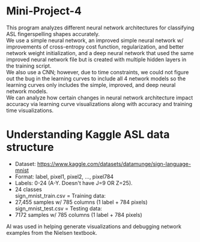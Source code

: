 # Mini-Project-4
This program analyzes different neural network architectures for classifying ASL fingerspelling shapes accurately. <br>
We use a simple neural network, an improved simple neural network w/ improvements of cross-entropy cost function, regularization, and better network weight initialization, and a deep neural network that used the same improved neural network file but is created with multiple hidden layers in the training script. <br>
We also use a CNN; however, due to time constraints, we could not figure out the bug in the learning curves to include all 4 network models so the learning curves only includes the simple, improved, and deep neural network models. <br>
We can analyze how certain changes in neural network architecture impact accuracy via learning curve visualizations along with accuracy and training time visualizations. <br>

# Understanding Kaggle ASL data structure
* Dataset: https://www.kaggle.com/datasets/datamunge/sign-language-mnist <br>
* Format: label, pixel1, pixel2, ..., pixel784 <br>
* Labels: 0-24 (A-Y. Doesn't have J=9 OR Z=25). <br>
* 24 classes <br>
sign_mnist_train.csv = Training data: <br>
* 27,455 samples w/ 785 columns (1 label + 784 pixels) <br>
sign_mnist_test.csv = Testing data: <br>
* 7172 samples w/ 785 columns (1 label + 784 pixels) <br>

AI was used in helping generate visualizations and debugging network examples from the Nielsen textbook.
